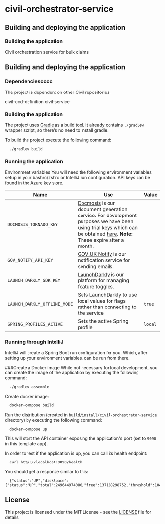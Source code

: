 # civil-orchestrator-service

## Building and deploying the application

### Building the application

Civil orchestration service for bulk claims

## Building and deploying the application

### Dependenciescccc
The project is dependent on other Civil repositories:

civil-ccd-definition
civil-service

### Building the application


The project uses [Gradle](https://gradle.org) as a build tool. It already contains
`./gradlew` wrapper script, so there's no need to install gradle.

To build the project execute the following command:

```bash
  ./gradlew build
```

### Running the application

Environment variables
You will need the following environment variables setup in your bashrc/zshrc or IntelliJ run configuration. API keys can be found in the Azure key store.


| Name | Use | Value |
| ---- | --- | ----- |
| `DOCMOSIS_TORNADO_KEY` | [Docmosis](https://www.docmosis.com/) is our document generation service. For development purposes we have been using trial keys which can be obtained [here](https://www.docmosis.com/products/tornado/try.html). **Note:** These expire after a month. | |
| `GOV_NOTIFY_API_KEY` | [GOV.UK Notify](https://www.notifications.service.gov.uk/) is our notification service for sending emails.  | |
| `LAUNCH_DARKLY_SDK_KEY` | [LaunchDarkly](https://launchdarkly.com/) is our platform for managing feature toggles. | |
| `LAUNCH_DARKLY_OFFLINE_MODE` | Sets LaunchDarkly to use local values for flags rather than connecting to the service | `true` |
| `SPRING_PROFILES_ACTIVE` | Sets the active Spring profile | `local` |


### Running through IntelliJ
IntelliJ will create a Spring Boot run configuration for you. Which, after setting up your environment variables, can be run from there.






###Create a Docker image
While not necessary for local development, you can create the image of the application by executing the following command:

```bash
  ./gradlew assemble
```

Create docker image:

```bash
  docker-compose build
```

Run the distribution (created in `build/install/civil-orchestrator-service` directory)
by executing the following command:

```bash
  docker-compose up
```

This will start the API container exposing the application's port
(set to `9090` in this template app).

In order to test if the application is up, you can call its health endpoint:

```bash
  curl http://localhost:9090/health
```

You should get a response similar to this:

```
  {"status":"UP","diskSpace":{"status":"UP","total":249644974080,"free":137188298752,"threshold":10485760}}
```

## License

This project is licensed under the MIT License - see the [LICENSE](LICENSE) file for details


